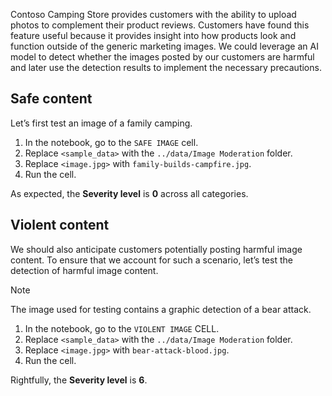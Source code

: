 Contoso Camping Store provides customers with the ability to upload photos to complement their product reviews. Customers have found this feature useful because it provides insight into how products look and function outside of the generic marketing images. We could leverage an AI model to detect whether the images posted by our customers are harmful and later use the detection results to implement the necessary precautions.

## Safe content

Let’s first test an image of a family camping.

1. In the notebook, go to the `SAFE IMAGE` cell.
1. Replace `<sample_data>` with the `../data/Image Moderation` folder.
1. Replace `<image.jpg>` with `family-builds-campfire.jpg`.
1. Run the cell.

As expected, the **Severity level** is **0** across all categories.

## Violent content

We should also anticipate customers potentially posting harmful image content. To ensure that we account for such a scenario, let’s test the detection of harmful image content.

> [!NOTE]
> The image used for testing contains a graphic detection of a bear attack.

1. In the notebook, go to the `VIOLENT IMAGE` CELL.
1. Replace `<sample_data>` with the `../data/Image Moderation` folder.
1. Replace `<image.jpg>` with `bear-attack-blood.jpg`.
1. Run the cell.

Rightfully, the **Severity level** is **6**.
